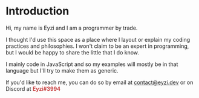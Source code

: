 # Introduction

Hi, my name is Eyzi and I am a programmer by trade.

I thought I'd use this space as a place where I layout or explain my
coding practices and philosophies. I won't claim to be an expert in
programming, but I would be happy to share the little that I do know.

I mainly code in JavaScript and so my examples will mostly be in that
language but I'll try to make them as generic.

If you'd like to reach me, you can do so by email
at [contact@eyzi.dev](mailto:contact@eyzi.dev) or on Discord at
<span style="font-weight:600;color:#c23030;">Eyzi#3994</span>
